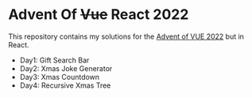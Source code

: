 # Advent Of ~~Vue~~ React 2022

This repository contains my solutions for the [Advent of VUE 2022](https://adventofvue.com/) but in React.

- Day1: Gift Search Bar
- Day2: Xmas Joke Generator 
- Day3: Xmas Countdown
- Day4: Recursive Xmas Tree
